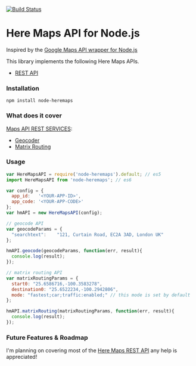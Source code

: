 [![Build Status](https://travis-ci.org/acolin/node-heremaps.svg?branch=master)](https://travis-ci.org/acolin/node-heremaps)
# Here Maps API for Node.js

Inspired by the [Google Maps API wrapper for Node.js](https://github.com/moshen/node-googlemaps)

This library implements the following Here Maps APIs.

* [REST API](https://developer.here.com/documentation)

### Installation

```
npm install node-heremaps
```

### What does it cover
[Maps API REST SERVICES](https://developer.here.com/documentation):

* [Geocoder](https://developer.here.com/rest-apis/documentation/geocoder/topics/resource-geocode.html)
* [Matrix Routing](https://developer.here.com/rest-apis/documentation/routing/topics/resource-calculate-matrix.html)

### Usage

```javascript
var HereMapsAPI = require('node-heremaps').default; // es5
import HereMapsAPI from 'node-heremaps'; // es6

var config = {
  app_id:   '<YOUR-APP-ID>',
  app_code: '<YOUR-APP-CODE>'
};
var hmAPI = new HereMapsAPI(config);

// geocode API
var geocodeParams = {
  "searchtext":    "121, Curtain Road, EC2A 3AD, London UK"
};

hmAPI.geocode(geocodeParams, function(err, result){
  console.log(result);
});

// matrix routing API
var matrixRoutingParams = {
  start0: "25.6586716,-100.3583278",
  destination0: "25.6522234,-100.2942806",
  mode: "fastest;car;traffic:enabled;" // this mode is set by default
};

hmAPI.matrixRouting(matrixRoutingParams, function(err, result){
  console.log(result);
});
``` 

### Future Features & Roadmap

I'm planning on covering most of the [Here Maps REST API](https://developer.here.com/documentation) any help is appreciated!
